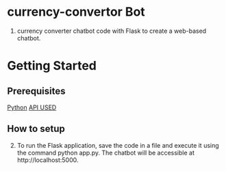
# currency-convertor Bot
 1. currency converter chatbot code with Flask to create a web-based chatbot.

# Getting Started

## Prerequisites
 [Python](https://www.python.org/downloads/)
 [API USED](https://app.exchangerate-api.com/)
 

## How to setup

 2. To run the Flask application, save the code in a file and execute it using the command python app.py. The chatbot will be accessible at http://localhost:5000.